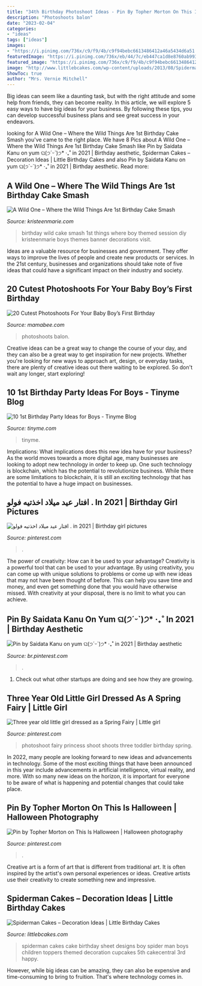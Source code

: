 ```yaml
---
title: "34th Birthday Photoshoot Ideas - Pin By Topher Morton On This Is Halloween"
description: "Photoshoots balon"
date: "2023-02-04"
categories:
- "ideas"
tags: ["ideas"]
images:
- "https://i.pinimg.com/736x/c9/f9/4b/c9f94bebc6613486412a46a5434d6a51.jpg"
featuredImage: "https://i.pinimg.com/736x/eb/44/7c/eb447ca1d8e8760ab993031b1b00a861.jpg"
featured_image: "https://i.pinimg.com/736x/c9/f9/4b/c9f94bebc6613486412a46a5434d6a51.jpg"
image: "http://www.littlebcakes.com/wp-content/uploads/2013/08/Spiderman-Birthday-Cakes.jpg"
ShowToc: true
author: "Mrs. Vernie Mitchell"
---
```



Big ideas can seem like a daunting task, but with the right attitude and some help from friends, they can become reality. In this article, we will explore 5 easy ways to have big ideas for your business. By following these tips, you can develop successful business plans and see great success in your endeavors.

	

		
looking for A Wild One – Where the Wild Things Are 1st Birthday Cake Smash you've came to the right place. We have 8 Pics about A Wild One – Where the Wild Things Are 1st Birthday Cake Smash like Pin by Saidata Kanu on yum ଘ(੭ˊᵕˋ)੭* ‧₊˚ in 2021 | Birthday aesthetic, Spiderman Cakes – Decoration Ideas | Little Birthday Cakes and also Pin by Saidata Kanu on yum ଘ(੭ˊᵕˋ)੭* ‧₊˚ in 2021 | Birthday aesthetic. Read more:
		
    
## A Wild One – Where The Wild Things Are 1st Birthday Cake Smash

<img loading=lazy src="http://kristeenmarie.com/photography/blog/wp-content/uploads/2016/10/2016-10-20_0006.jpg" onerror="this.onerror=null;this.src='https://tse2.mm.bing.net/th?id=OIP.MTAQN3yOAbhucWHXEmD9wwHaLx&amp;pid=15.1';" alt="A Wild One – Where the Wild Things Are 1st Birthday Cake Smash">

_Source: kristeenmarie.com_

>birthday wild cake smash 1st things where boy themed session diy kristeenmarie boys themes banner decorations visit. 

	

Ideas are a valuable resource for businesses and government. They offer ways to improve the lives of people and create new products or services. In the 21st century, businesses and organizations should take note of five ideas that could have a significant impact on their industry and society.

    
## 20 Cutest Photoshoots For Your Baby Boy’s First Birthday

<img loading=lazy src="https://mamabee.com/wp-content/uploads/2014/09/balon.jpg" onerror="this.onerror=null;this.src='https://tse1.mm.bing.net/th?id=OIP.vqSWMp_8QSzJKZru4a984QHaLG&amp;pid=15.1';" alt="20 Cutest Photoshoots For Your Baby Boy’s First Birthday">

_Source: mamabee.com_

>photoshoots balon. 

	

Creative ideas can be a great way to change the course of your day, and they can also be a great way to get inspiration for new projects. Whether you're looking for new ways to approach art, design, or everyday tasks, there are plenty of creative ideas out there waiting to be explored. So don't wait any longer, start exploring!

    
## 10 1st Birthday Party Ideas For Boys - Tinyme Blog

<img loading=lazy src="https://www.tinyme.com/blog/wp-content/uploads/10-1st-birthday-party-ideas-for-boys/10-1st-Birthday-Party-Ideas-for-Boys-1.jpg" onerror="this.onerror=null;this.src='https://tse1.mm.bing.net/th?id=OIP.1kHzk0fs6C5dvvbpsW19iwHaLJ&amp;pid=15.1';" alt="10 1st Birthday Party Ideas for Boys - Tinyme Blog">

_Source: tinyme.com_

>tinyme. 

	

Implications: What implications does this new idea have for your business?
As the world moves towards a more digital age, many businesses are looking to adopt new technology in order to keep up. One such technology is blockchain, which has the potential to revolutionize business. While there are some limitations to blockchain, it is still an exciting technology that has the potential to have a huge impact on businesses.

    
## افتار عيد ميلاد اخذتيه فولو . In 2021 | Birthday Girl Pictures

<img loading=lazy src="https://i.pinimg.com/736x/c9/f9/4b/c9f94bebc6613486412a46a5434d6a51.jpg" onerror="this.onerror=null;this.src='https://tse4.mm.bing.net/th?id=OIP.Dt-flzZL40gcm7TsvCmYHgHaHa&amp;pid=15.1';" alt="افتار عيد ميلاد اخذتيه فولو . in 2021 | Birthday girl pictures">

_Source: pinterest.com_

>. 

	

The power of creativity: How can it be used to your advantage?
Creativity is a powerful tool that can be used to your advantage. By using creativity, you can come up with unique solutions to problems or come up with new ideas that may not have been thought of before. This can help you save time and money, and even get something done that you would have otherwise missed. With creativity at your disposal, there is no limit to what you can achieve.

    
## Pin By Saidata Kanu On Yum ଘ(੭ˊᵕˋ)੭* ‧₊˚ In 2021 | Birthday Aesthetic

<img loading=lazy src="https://i.pinimg.com/736x/50/f1/cd/50f1cd0b547c952b512e6f98b416082b.jpg" onerror="this.onerror=null;this.src='https://tse4.mm.bing.net/th?id=OIP.iFlZYrpiosL1RTX2msHSwgHaJZ&amp;pid=15.1';" alt="Pin by Saidata Kanu on yum ଘ(੭ˊᵕˋ)੭* ‧₊˚ in 2021 | Birthday aesthetic">

_Source: br.pinterest.com_

>. 

	

1. Check out what other startups are doing and see how they are growing.

    
## Three Year Old Little Girl Dressed As A Spring Fairy | Little Girl

<img loading=lazy src="https://i.pinimg.com/736x/eb/44/7c/eb447ca1d8e8760ab993031b1b00a861.jpg" onerror="this.onerror=null;this.src='https://tse3.mm.bing.net/th?id=OIP.AAMU5NC7k-nyZN-8-yBI_gHaLI&amp;pid=15.1';" alt="Three year old little girl dressed as a Spring Fairy | Little girl">

_Source: pinterest.com_

>photoshoot fairy princess shoot shoots three toddler birthday spring. 

	

In 2022, many people are looking forward to new ideas and advancements in technology. Some of the most exciting things that have been announced in this year include advancements in artificial intelligence, virtual reality, and more. With so many new ideas on the horizon, it is important for everyone to be aware of what is happening and potential changes that could take place.

    
## Pin By Topher Morton On This Is Halloween | Halloween Photography

<img loading=lazy src="https://i.pinimg.com/736x/03/3f/7b/033f7b8688818732dbfaf41c92f306e4.jpg" onerror="this.onerror=null;this.src='https://tse1.mm.bing.net/th?id=OIP.UbkoS_3MxtxsOXU4ZNonOAHaLD&amp;pid=15.1';" alt="Pin by Topher Morton on This Is Halloween | Halloween photography">

_Source: pinterest.com_

>. 

	

Creative art is a form of art that is different from traditional art. It is often inspired by the artist's own personal experiences or ideas. Creative artists use their creativity to create something new and impressive.

    
## Spiderman Cakes – Decoration Ideas | Little Birthday Cakes

<img loading=lazy src="http://www.littlebcakes.com/wp-content/uploads/2013/08/Spiderman-Birthday-Cakes.jpg" onerror="this.onerror=null;this.src='https://tse3.mm.bing.net/th?id=OIP.JV2xibY93_1-uvV2w5310gHaFT&amp;pid=15.1';" alt="Spiderman Cakes – Decoration Ideas | Little Birthday Cakes">

_Source: littlebcakes.com_

>spiderman cakes cake birthday sheet designs boy spider man boys children toppers themed decoration cupcakes 5th cakecentral 3rd happy. 

	

However, while big ideas can be amazing, they can also be expensive and time-consuming to bring to fruition. That's where technology comes in.

